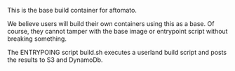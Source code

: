 This is the base build container for aftomato.

We believe users will build their own containers using this as a
base.  Of course, they cannot tamper with the base image or entrypoint
script without breaking something.

The ENTRYPOING script build.sh executes a userland build script and
posts the results to S3 and DynamoDb.
